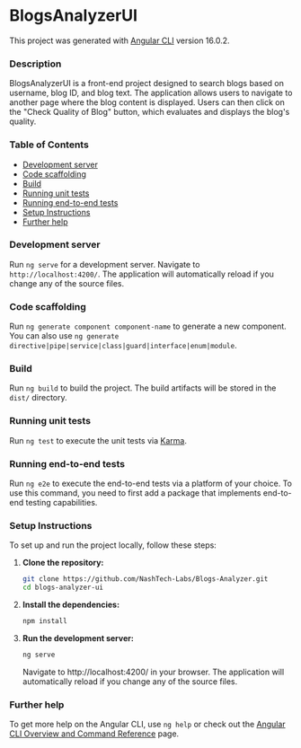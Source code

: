 # BlogsAnalyzerUI

This project was generated with [Angular CLI](https://github.com/angular/angular-cli) version 16.0.2.

### Description

BlogsAnalyzerUI is a front-end project designed to search blogs based on username, blog ID, and blog text.
The application allows users to navigate to another page where the blog content is displayed.
Users can then click on the "Check Quality of Blog" button, which evaluates and displays the blog's quality.

### Table of Contents

- [Development server](#development-server)
- [Code scaffolding](#code-scaffolding)
- [Build](#build)
- [Running unit tests](#running-unit-tests)
- [Running end-to-end tests](#running-end-to-end-tests)
- [Setup Instructions](#setup-instructions)
- [Further help](#further-help)

### Development server

Run `ng serve` for a development server. Navigate to `http://localhost:4200/`. The application will automatically reload
if you change any of the source files.

### Code scaffolding

Run `ng generate component component-name` to generate a new component. You can also
use `ng generate directive|pipe|service|class|guard|interface|enum|module`.

### Build

Run `ng build` to build the project. The build artifacts will be stored in the `dist/` directory.

### Running unit tests

Run `ng test` to execute the unit tests via [Karma](https://karma-runner.github.io).

### Running end-to-end tests

Run `ng e2e` to execute the end-to-end tests via a platform of your choice. To use this command, you need to first add a
package that implements end-to-end testing capabilities.

### Setup Instructions

To set up and run the project locally, follow these steps:

1. **Clone the repository:**
   ```bash
   git clone https://github.com/NashTech-Labs/Blogs-Analyzer.git
   cd blogs-analyzer-ui
   ```

2. **Install the dependencies:**
   ```bash
   npm install
   ```
3. **Run the development server:**
   ```bash
   ng serve
   ```
   Navigate to http://localhost:4200/ in your browser. The application will automatically reload if you change any of
   the source files.

### Further help

To get more help on the Angular CLI, use `ng help` or check out
the  [Angular CLI Overview and Command Reference](`https://angular.io/cli`) page.